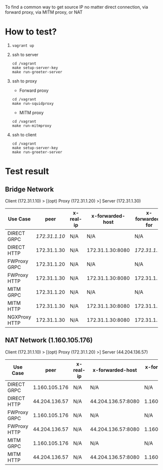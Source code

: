 To find a common way to get source IP no matter direct connection, via forward proxy, via MITM proxy, or NAT

# How to test?

1. `vagrant up`

2. ssh to server

    ```console
    cd /vagrant
    make setup-server-key
    make run-greeter-server
    ```

3. ssh to proxy

    * Forward proxy
    ```console
    cd /vagrant
    make run-squidproxy
    ```

    * MITM proxy

    ```console
    cd /vagrant
    make run-mitmproxy
    ```

4. ssh to client

    ```console
    cd /vagrant
    make setup-server-key
    make run-greeter-server
    ```

# Test result

## Bridge Network

Client (172.31.1.10) > [(opt) Proxy (172.31.1.20) >] Server (172.31.1.30)

| Use Case     | peer          | x-real-ip   | x-forwarded-host | x-forwarded-for  | authority        |
| ------------ | ------------- | ----------- | ---------------- | ---------------- | ---------------- |
| DIRECT GRPC  | *172.31.1.10* | N/A         | N/A              | N/A              | 172.31.1.30:8081 |
| DIRECT HTTP  | 172.31.1.30   | N/A         | 172.31.1.30:8080 | *172.31.1.10*    | 172.31.1.30      |
| FWProxy GRPC | 172.31.1.20   | N/A         | N/A              | N/A              | 172.31.1.30:8081 |
| FWProxy HTTP | 172.31.1.30   | N/A         | 172.31.1.30:8080 | 172.31.1.20      | 172.31.1.30      |
| MITM GRPC    | 172.31.1.20   | N/A         | N/A              | N/A              | 172.31.1.30:8081 |
| MITM HTTP    | 172.31.1.30   | N/A         | 172.31.1.30:8080 | 172.31.1.20      | 172.31.1.30      |
| NGXProxy HTTP| 172.31.1.30   | N/A         | 172.31.1.30:8080 | 172.31.1.20      | 172.31.1.30     |

## NAT Network (1.160.105.176)

Client (172.31.1.10) > [(opt) Proxy (172.31.1.20) >] Server (44.204.136.57)

| Use Case    | peer          | x-real-ip   | x-forwarded-host  | x-forwarded-for  | authority         |
| ----------- | ------------- | ----------- | ----------------- | ---------------- | ----------------- |
| DIRECT GRPC | 1.160.105.176 | N/A         | N/A               | N/A              | 44.204.136.57:8081|
| DIRECT HTTP | 44.204.136.57 | N/A         | 44.204.136.57:8080| 1.160.105.176    | 44.204.136.57     |
| FWProxy GRPC| 1.160.105.176 | N/A         | N/A               | N/A              | 44.204.136.57:8081|
| FWProxy HTTP| 44.204.136.57 | N/A         | 44.204.136.57:8080| 1.160.105.176     | 44.204.136.57    |
| MITM GRPC   | 1.160.105.176 | N/A         | N/A               | N/A              | 44.204.136.57:8081|
| MITM HTTP   | 44.204.136.57 | N/A         | 44.204.136.57:8080| 1.160.105.176     | 44.204.136.57    |

